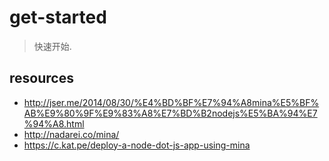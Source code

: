 # get-started
> 快速开始.

## resources
- http://jser.me/2014/08/30/%E4%BD%BF%E7%94%A8mina%E5%BF%AB%E9%80%9F%E9%83%A8%E7%BD%B2nodejs%E5%BA%94%E7%94%A8.html
- http://nadarei.co/mina/
- https://c.kat.pe/deploy-a-node-dot-js-app-using-mina
